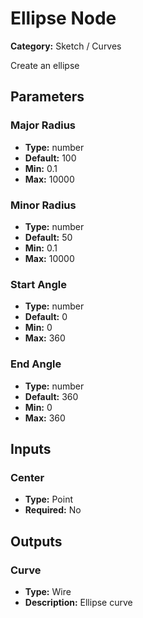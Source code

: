 
# Ellipse Node

**Category:** Sketch / Curves

Create an ellipse

## Parameters


### Major Radius
- **Type:** number
- **Default:** 100
- **Min:** 0.1
- **Max:** 10000



### Minor Radius
- **Type:** number
- **Default:** 50
- **Min:** 0.1
- **Max:** 10000



### Start Angle
- **Type:** number
- **Default:** 0
- **Min:** 0
- **Max:** 360



### End Angle
- **Type:** number
- **Default:** 360
- **Min:** 0
- **Max:** 360



## Inputs


### Center
- **Type:** Point
- **Required:** No



## Outputs


### Curve
- **Type:** Wire
- **Description:** Ellipse curve



